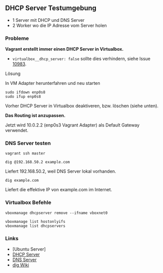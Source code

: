 DHCP Server Testumgebung
------------------------

* 1 Server mit DHCP und DNS Server
* 2 Worker wo die IP Adresse vom Server holen

### Probleme

**Vagrant erstellt immer einen DHCP Server in Virtualbox.**

* `virtualbox__dhcp_server: false` sollte dies verhindern, siehe Issue [10983](https://github.com/hashicorp/vagrant/pull/10983/commits).

Lösung

In VM Adapter herunterfahren und neu starten

    sudo ifdown enp0s8
    sudo ifup enp0s8

Vorher DHCP Server in Virtualbox deaktiveren, bzw. löschen (siehe unten).

**Das Routing ist anzupassen.**

Jetzt wird 10.0.2.2 (enp0s3 Vagrant Adapter) als Default Gateway verwendet.

### DNS Server testen

    vagrant ssh master
    
    dig @192.168.50.2 example.com
    
Liefert 192.168.50.2, weil DNS Server lokal vorhanden.
    
    dig example.com
    
Liefert die effektive IP von example.com im Internet.   
    

### Virtualbox Befehle

    vboxmanage dhcpserver remove --ifname vboxnet0
    
    vboxmanage list hostonlyifs
    vboxmanage list dhcpservers
    
    
### Links

* [Ubuntu Server]
* [DHCP Server](https://ubuntu.com/server/docs/network-dhcp)
* [DNS Server](https://ubuntu.com/server/docs/service-domain-name-service-dns)
* [dig Wiki](https://ubuntu.com/server/docs/service-domain-name-service-dns)